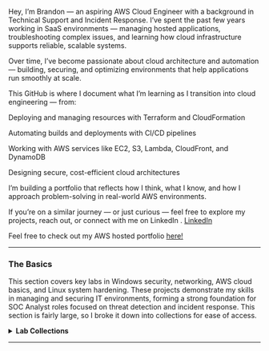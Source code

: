 Hey, I’m Brandon — an aspiring AWS Cloud Engineer with a background in Technical Support and Incident Response. I’ve spent the past few years working in SaaS environments — managing hosted applications, troubleshooting complex issues, and learning how cloud infrastructure supports reliable, scalable systems.

Over time, I’ve become passionate about cloud architecture and automation — building, securing, and optimizing environments that help applications run smoothly at scale.

This GitHub is where I document what I’m learning as I transition into cloud engineering — from:

Deploying and managing resources with Terraform and CloudFormation

Automating builds and deployments with CI/CD pipelines

Working with AWS services like EC2, S3, Lambda, CloudFront, and DynamoDB

Designing secure, cost-efficient cloud architectures

I’m building a portfolio that reflects how I think, what I know, and how I approach problem-solving in real-world AWS environments.

If you’re on a similar journey — or just curious — feel free to explore my projects, reach out, or connect with me on LinkedIn
. [LinkedIn](https://www.linkedin.com/in/brandon-kinal-463a8b219/)

Feel free to check out my AWS hosted portfolio [here!](https://resume.brandonkinalcloud.com)

---

### The Basics
This section covers key labs in Windows security, networking, AWS cloud basics, and Linux system hardening. These projects demonstrate my skills in managing and securing IT environments, forming a strong foundation for SOC Analyst roles focused on threat detection and incident response. This section is fairly large, so I broke it down into collections for ease of access. 

<details>
  <summary><strong>Lab Collections</strong></summary>

## [Windows Security & Active Directory](https://github.com/bekinal/Windows-Security-Active-Directory)  
System administration and security configuration labs that reflect my ability to **manage, harden, and monitor enterprise Windows environments** — critical skills for SOC Analysts working in real-world infrastructures, especially in AD-heavy corporate networks.

## [Networking](https://github.com/bekinal/Networking)  
This lab series highlights my **hands-on experience with configuring, analyzing, and securing enterprise network infrastructure**. These skills allow me to **detect abnormal network behavior**, identify misconfigurations, and understand how attacks propagate through network layers — all essential for effective threat detection and incident response.

## [AWS Cloud Basics & Security](https://github.com/bekinal/AWS-Cloud-Basics-Security-)  
This section highlights my hands-on experience deploying and securing cloud resources in AWS. With cloud adoption continuing to accelerate, SOC Analysts are increasingly expected to understand cloud-native infrastructure, IAM, billing controls, and perimeter defenses. These labs demonstrate my ability to build, monitor, and defend cloud environments — preparing me for real-world detection and response scenarios in the cloud.

## [Linux Security](https://github.com/bekinal/Linux-Security)  
This lab collection demonstrates my ability to secure, audit, and automate Linux environments — skills increasingly vital for SOC Analysts in hybrid infrastructures. From access controls and backup scripting to service hardening and integrity monitoring, these projects show I can detect misconfigurations, maintain secure baselines, and respond to incidents in Linux systems.

</details>

---
<!--

Here are some ideas to get you started:

- 🔭 I’m currently working on ...
- 🌱 I’m currently learning ...
- 👯 I’m looking to collaborate on ...
- 🤔 I’m looking for help with ...
- 💬 Ask me about ...
- 📫 How to reach me: ...
- 😄 Pronouns: ...
- ⚡ Fun fact: ...
-->
